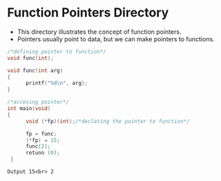 # Function Pointers Directory

- This directory illustrates the concept of function pointers.
- Pointers usually point to data, but we can make pointers to functions.

```C
/*defining pointer to function*/
void func(int);

void func(int arg)
{
      printf("%d\n", arg);
}

/*accesing pointer*/
int main(void)
{
      void (*fp)(int);/*declating the pointer to function*/

      fp = func;
      (*fp) = 15;
      func(2);
      retunn (0);
 }
```

`Output 15<br>
       2`
